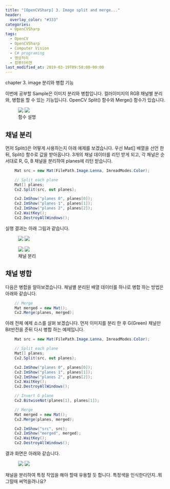 ```yaml
---
title: "[OpenCVSharp] 3. Image split and merge..."
header:
  overlay_color: "#333"
categories:
  - OpenCVSharp  
tags:
  - OpenCV
  - OpenCVSharp
  - Computer Vision
  - C# programing
  - 영상처리
  - 컴퓨터비젼
last_modified_at: 2019-03-19T09:58:00-00:00
---
```


chapter 3. image 분리와 병합 기능

이번에 공부할 Sample은 이미지 분리와 병합입니다. 컬러이미지의 RGB 채널별 분리와, 병합을 할 수 있는 기능입니다.
OpenCV Split() 함수와 Merge() 함수가 있습니다.

<figure class="half">
    <img src="/assets/images/opencvsharp-013.png">
    <img src="/assets/images/opencvsharp-014.png">
    <figcaption>함수 설명</figcaption>
</figure>


## 채널 분리

먼저 Split()은 어떻게 사용하는지 아래 예제를 보겠습니다. 우선 Mat[] 배열을 선언 한뒤, Split() 함수로 값을 받아옵니다.
3개의 채널 데이터를 리턴 받게 되고, 각 채널은 순서대로 R, G, B 채널을 분리하여 planes에 리턴 받습니다.

```cs
    Mat src = new Mat(FilePath.Image.Lenna, ImreadModes.Color);

    // Split each plane
    Mat[] planes;
    Cv2.Split(src, out planes);

    Cv2.ImShow("planes 0", planes[0]);
    Cv2.ImShow("planes 1", planes[1]);
    Cv2.ImShow("planes 2", planes[2]);
    Cv2.WaitKey();
    Cv2.DestroyAllWindows();
```
실행 결과는 아래 그림과 같습니다.

<figure class="half">
    <img src="/assets/images/opencvsharp-015-1.png">
    <img src="/assets/images/opencvsharp-015-2.png">    
</figure>
<figure class="half">
    <img src="/assets/images/opencvsharp-015-3.png">
    <img src="/assets/images/opencvsharp-015-4.png">    
    <figcaption>채널 분리</figcaption>
</figure>

## 채널 병합

다음은 병합을 알아보겠습니다. 채널별 분리된 배열 데이터를 하나로 병합 하는 방법은 아래와 같습니다.
```cs
    // Merge
    Mat merged = new Mat();
    Cv2.Merge(planes, merged);
```

아래 전체 예제 소스를 살펴 보겠습니다.
먼저 이미지를 분리 한 후 G(Green) 채널만 Bit반전을 준뒤 다시 병합 하는 예제입니다.

```cs
    Mat src = new Mat(FilePath.Image.Lenna, ImreadModes.Color);

    // Split each plane
    Mat[] planes;
    Cv2.Split(src, out planes);

    Cv2.ImShow("planes 0", planes[0]);
    Cv2.ImShow("planes 1", planes[1]);
    Cv2.ImShow("planes 2", planes[2]);
    Cv2.WaitKey();
    Cv2.DestroyAllWindows();

    // Invert G plane
    Cv2.BitwiseNot(planes[1], planes[1]);

    // Merge
    Mat merged = new Mat();
    Cv2.Merge(planes, merged);

    Cv2.ImShow("src", src);
    Cv2.ImShow("merged", merged);
    Cv2.WaitKey();
    Cv2.DestroyAllWindows();
```

결과 화면은 아래와 같습니다.

<figure class="half">
    <img src="/assets/images/opencvsharp-016-1.png">
    <img src="/assets/images/opencvsharp-016-2.png">        
</figure>

채널을 분리하여 특정 작업을 해야 할때 유용할 듯 합니다. 특정색을 인식한다던지..뭐 그럴때 써먹을려나요? 